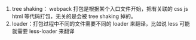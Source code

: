 1. tree shaking： webpack 打包是根据某个入口文件开始，把有关联的 css js html 等代码打包，无关的是会被 tree shaking 掉的。
2. loader：打包过程中不同的文件需要不同的 loader 来翻译，比如说 less 可能就需要 less-loader 来翻译
